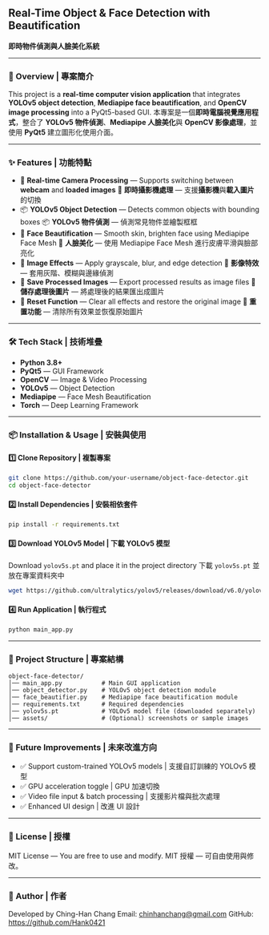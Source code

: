 ## Real-Time Object & Face Detection with Beautification

**即時物件偵測與人臉美化系統**

---

### 📖 Overview | 專案簡介

This project is a **real-time computer vision application** that integrates **YOLOv5 object detection**, **Mediapipe face beautification**, and **OpenCV image processing** into a PyQt5-based GUI.
本專案是一個**即時電腦視覺應用程式**，整合了 **YOLOv5 物件偵測**、**Mediapipe 人臉美化**與 **OpenCV 影像處理**，並使用 **PyQt5** 建立圖形化使用介面。

---

### ✨ Features | 功能特點

* 🎥 **Real-time Camera Processing** — Supports switching between **webcam** and **loaded images**
  🎥 **即時攝影機處理** — 支援**攝影機**與**載入圖片**的切換
* 📦 **YOLOv5 Object Detection** — Detects common objects with bounding boxes
  📦 **YOLOv5 物件偵測** — 偵測常見物件並繪製框框
* 💄 **Face Beautification** — Smooth skin, brighten face using Mediapipe Face Mesh
  💄 **人臉美化** — 使用 Mediapipe Face Mesh 進行皮膚平滑與臉部亮化
* 🎨 **Image Effects** — Apply grayscale, blur, and edge detection
  🎨 **影像特效** — 套用灰階、模糊與邊緣偵測
* 💾 **Save Processed Images** — Export processed results as image files
  💾 **儲存處理後圖片** — 將處理後的結果匯出成圖片
* 🔄 **Reset Function** — Clear all effects and restore the original image
  🔄 **重置功能** — 清除所有效果並恢復原始圖片

---

### 🛠 Tech Stack | 技術堆疊

* **Python 3.8+**
* **PyQt5** — GUI Framework
* **OpenCV** — Image & Video Processing
* **YOLOv5** — Object Detection
* **Mediapipe** — Face Mesh Beautification
* **Torch** — Deep Learning Framework

---

### 📦 Installation & Usage | 安裝與使用

#### 1️⃣ Clone Repository | 複製專案

```bash
git clone https://github.com/your-username/object-face-detector.git
cd object-face-detector
```

#### 2️⃣ Install Dependencies | 安裝相依套件

```bash
pip install -r requirements.txt
```

#### 3️⃣ Download YOLOv5 Model | 下載 YOLOv5 模型

Download `yolov5s.pt` and place it in the project directory
下載 `yolov5s.pt` 並放在專案資料夾中

```bash
wget https://github.com/ultralytics/yolov5/releases/download/v6.0/yolov5s.pt
```

#### 4️⃣ Run Application | 執行程式

```bash
python main_app.py
```

---

### 📂 Project Structure | 專案結構

```
object-face-detector/
│── main_app.py           # Main GUI application
│── object_detector.py    # YOLOv5 object detection module
│── face_beautifier.py    # Mediapipe face beautification module
│── requirements.txt      # Required dependencies
│── yolov5s.pt            # YOLOv5 model file (downloaded separately)
│── assets/               # (Optional) screenshots or sample images
```

---

### 🚀 Future Improvements | 未來改進方向

* ✅ Support custom-trained YOLOv5 models | 支援自訂訓練的 YOLOv5 模型
* ✅ GPU acceleration toggle | GPU 加速切換
* ✅ Video file input & batch processing | 支援影片檔與批次處理
* ✅ Enhanced UI design | 改進 UI 設計

---

### 📜 License | 授權

MIT License — You are free to use and modify.
MIT 授權 — 可自由使用與修改。

---

### 👤 Author | 作者

Developed by Ching-Han Chang
Email: chinhanchang@gmail.com
GitHub: https://github.com/Hank0421

